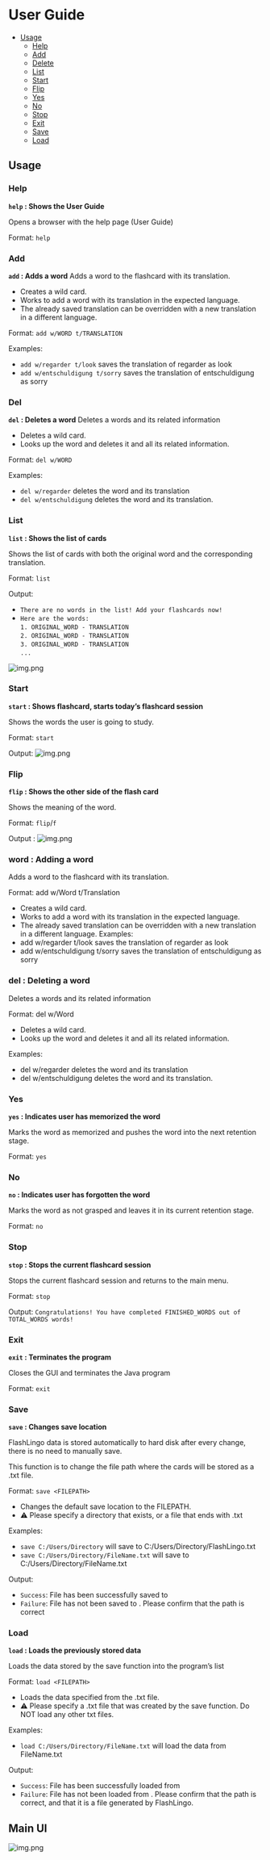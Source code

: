 # User Guide
- [Usage](#usage)
    * [Help](#help)
    * [Add](#add)
    * [Delete](#del)
    * [List](#list)
    * [Start](#start)
    * [Flip](#flip)
    * [Yes](#Yes)
    * [No](#No)
    * [Stop](#stop)
    * [Exit](#exit)
    * [Save](#save)
    * [Load](#load)

## Usage

### Help
**`help` :  Shows the User Guide**

Opens a browser with the help page (User Guide)

Format: `help`

### Add
**`add` : Adds a word**
Adds a word to the flashcard with its translation.
* Creates a wild card.
* Works to add a word with its translation in the expected language.
* The already saved translation can be overridden with a new translation in a different language.

Format: `add w/WORD t/TRANSLATION`

Examples:
* `add w/regarder t/look` saves the translation of regarder as look
* `add w/entschuldigung t/sorry` saves the translation of entschuldigung as sorry


### Del
**`del` : Deletes a word**
Deletes a words and its related information
* Deletes a wild card.
* Looks up the word and deletes it and all its related information.

Format: `del w/WORD`

Examples:
* `del w/regarder` deletes the word and its translation
* `del w/entschuldigung` deletes the word and its translation.


### List
**`list` :  Shows the list of cards**

Shows the list of cards with both the original word and the corresponding translation.

Format: `list`

Output:
* `There are no words in the list! Add your flashcards now!`
* `Here are the words:`  
  `1. ORIGINAL_WORD - TRANSLATION`  
  `2. ORIGINAL_WORD - TRANSLATION`  
  `3. ORIGINAL_WORD - TRANSLATION`  
  `...`

![img.png](ListUi.png)

### Start
**`start` : Shows flashcard, starts today’s flashcard session**

Shows the words the user is going to study.

Format: `start`

Output:
![img.png](StartUi.png)


### Flip
**`flip` : Shows the other side of the flash card**

Shows the meaning of the word.

Format: `flip`/`f`

Output :
![img.png](StartUi.png)
### word : Adding a word
Adds a word to the flashcard with its translation.

Format: add w/Word t/Translation

* Creates a wild card.
* Works to add a word with its translation in the expected language.
* The already saved translation can be overridden with a new translation in a different language.
Examples:
* add w/regarder t/look saves the translation of regarder as look
* add w/entschuldigung t/sorry saves the translation of entschuldigung as sorry


### del : Deleting a word
Deletes a words and its related information

Format: del w/Word
* Deletes a wild card.
* Looks up the word and deletes it and all its related information.

Examples:
* del w/regarder deletes the word and its translation
* del w/entschuldigung deletes the word and its translation.


### Yes
**`yes` :  Indicates user has memorized the word**

Marks the word as memorized and pushes the word into the next retention stage.

Format: `yes`


### No
**`no` :  Indicates user has forgotten the word**

Marks the word as not grasped and leaves it in its current retention stage.

Format: `no`


### Stop
**`stop` :  Stops the current flashcard session**

Stops the current flashcard session and returns to the main menu.

Format: `stop`

Output: `Congratulations! You have completed FINISHED_WORDS out of TOTAL_WORDS words!`

### Exit
**`exit` : Terminates the program**

Closes the GUI and terminates the Java program

Format: `exit`


### Save
**`save` : Changes save location**

FlashLingo data is stored automatically to hard disk after every change, there is no need to manually save.

This function is to change the file path where the cards will be stored as a .txt file.

Format: `save <FILEPATH> `

* Changes the default save location to the FILEPATH.
* ⚠️ Please specify a directory that exists, or a file that ends with .txt

Examples:
* `save C:/Users/Directory` will save to C:/Users/Directory/FlashLingo.txt
* `save C:/Users/Directory/FileName.txt` will save to C:/Users/Directory/FileName.txt

Output:
* `Success`: File has been successfully saved to <FILEPATH>
* `Failure`: File has not been saved to <FILEPATH>. Please confirm that the path is correct

### Load
**`load` : Loads the previously stored data**

Loads the data stored by the save function into the program’s list

Format: `load <FILEPATH> `

* Loads the data specified from the .txt file.
* ⚠️ Please specify a .txt file that was created by the save function. Do NOT load any other txt files.

Examples:
* `load C:/Users/Directory/FileName.txt` will load the data from FileName.txt

Output:
* `Success`: File has been successfully loaded from <FILEPATH>
* `Failure`: File has not been loaded from <FILEPATH>. Please confirm that the path is correct, and that it is a file generated by FlashLingo.

## Main UI
![img.png](MainUi.png)
